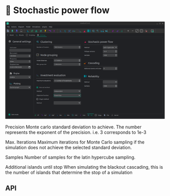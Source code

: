 # 🎲 Stochastic power flow


![](figures/settings-ml.png)

Precision
    Monte carlo standard deviation to achieve.
    The number represents the exponent of the precision.
    i.e. 3 corresponds to 1e-3

Max. Iterations
    Maximum iterations for Monte Carlo sampling
    if the simulation does not achieve the selected standard deviation.

Samples
    Number of samples for the latin hypercube sampling.

Additional islands until stop
    When simulating the blackout cascading, this is the number of islands
    that determine the stop of a simulation


## API

